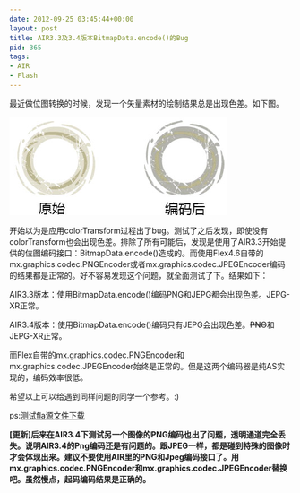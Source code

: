 ```yaml
---
date: 2012-09-25 03:45:44+00:00
layout: post
title: AIR3.3及3.4版本BitmapData.encode()的Bug
pid: 365
tags:
- AIR
- Flash
---
```


最近做位图转换的时候，发现一个矢量素材的绘制结果总是出现色差。如下图。

[![AIR位图编码BUG](/uploads/2012/09/air_bug.jpg)](/uploads/2012/09/air_bug.jpg)



开始以为是应用colorTransform过程出了bug。测试了之后发现，即使没有colorTransform也会出现色差。排除了所有可能后，发现是使用了AIR3.3开始提供的位图编码接口：BitmapData.encode()造成的。而使用Flex4.6自带的mx.graphics.codec.PNGEncoder或者mx.graphics.codec.JPEGEncoder编码的结果都是正常的。好不容易发现这个问题，就全面测试了下。结果如下：

AIR3.3版本：使用BitmapData.encode()编码PNG和JEPG都会出现色差。JEPG-XR正常。

AIR3.4版本：使用BitmapData.encode()编码只有JEPG会出现色差。<del>PNG</del>和JEPG-XR正常。

而Flex自带的mx.graphics.codec.PNGEncoder和mx.graphics.codec.JPEGEncoder始终是正常的。但是这两个编码器是纯AS实现的，编码效率很低。

希望以上可以给遇到同样问题的同学一个参考。:)

ps:[测试fla源文件下载](/uploads/2012/09/Air_bug_fla.rar)

**[更新]后来在AIR3.4下测试另一个图像的PNG编码也出了问题，透明通道完全丢失。说明AIR3.4的Png编码还是有问题的。跟JPEG一样，都是碰到特殊的图像时才会体现出来。建议不要使用AIR里的PNG和Jpeg编码接口了。用mx.graphics.codec.PNGEncoder和mx.graphics.codec.JPEGEncoder替换吧。虽然慢点，起码编码结果是正确的。**
